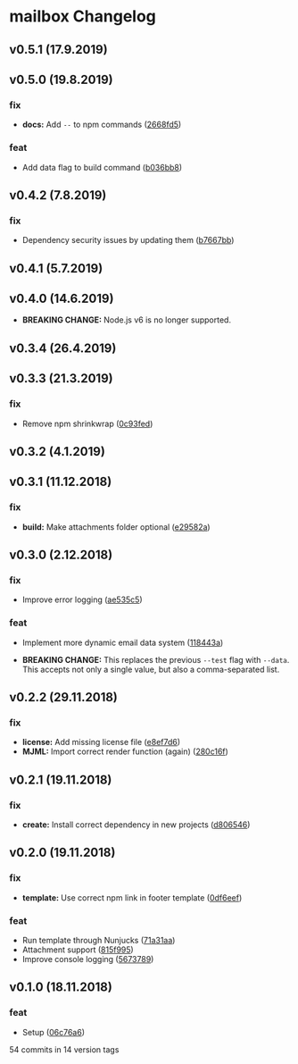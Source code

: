 # mailbox Changelog

## v0.5.1 (17.9.2019)


## v0.5.0 (19.8.2019)

### fix
* **docs:** Add `--` to npm commands ([2668fd5](commit/2668fd5d33a77333bf02086c07e67dc3e1a96044))

### feat
* Add data flag to build command ([b036bb8](commit/b036bb8132ae549b5f2425285cb26adb5a516361))


## v0.4.2 (7.8.2019)

### fix
* Dependency security issues by updating them ([b7667bb](commit/b7667bbe68e1325086f2d3b7dac0f24ef991265f))


## v0.4.1 (5.7.2019)


## v0.4.0 (14.6.2019)

* **BREAKING CHANGE:** Node.js v6 is no longer supported.


## v0.3.4 (26.4.2019)


## v0.3.3 (21.3.2019)

### fix
* Remove npm shrinkwrap ([0c93fed](commit/0c93fedd657c55615170c6cce82ba32a8951343b))


## v0.3.2 (4.1.2019)


## v0.3.1 (11.12.2018)

### fix
* **build:** Make attachments folder optional ([e29582a](commit/e29582a139ba9ef651ee8be2e026372e27f33b09))


## v0.3.0 (2.12.2018)

### fix
* Improve error logging ([ae535c5](commit/ae535c5b95dbfffeebda37595a5c7b5e06a187a0))

### feat
* Implement more dynamic email data system ([118443a](commit/118443a890fbdf57dd4484327fdfbb041753b3df))

* **BREAKING CHANGE:** This replaces the previous `--test` flag with `--data`. This accepts not only a single value, but also a comma-separated list.


## v0.2.2 (29.11.2018)

### fix
* **license:** Add missing license file ([e8ef7d6](commit/e8ef7d6284780c3b80161138381714205fe040d1))
* **MJML:** Import correct render function (again) ([280c16f](commit/280c16f2920a423423230f77e87e3f3e09460f46))


## v0.2.1 (19.11.2018)

### fix
* **create:** Install correct dependency in new projects ([d806546](commit/d806546e674bf29553789901400e470844ce90f7))


## v0.2.0 (19.11.2018)

### fix
* **template:** Use correct npm link in footer template ([0df6eef](commit/0df6eef20a0cda682048b79eebb42f5f899fa37e))

### feat
* Run template through Nunjucks ([71a31aa](commit/71a31aa118e5f0becc3385f3e35d89bb06e65656))
* Attachment support ([815f995](commit/815f99591338b176935bad9f45c75fe4a0543b35))
* Improve console logging ([5673789](commit/56737893750fa578c08346e0cd1ce3b166c5e428))


## v0.1.0 (18.11.2018)

### feat
* Setup ([06c76a6](commit/06c76a6fd95923c4a601ff1a428e564ac3af9bed))


54 commits in 14 version tags
